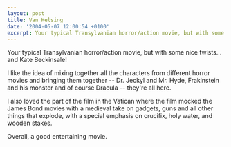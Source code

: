 ```yaml
---
layout: post
title: Van Helsing
date: '2004-05-07 12:00:54 +0100'
excerpt: Your typical Transylvanian horror/action movie, but with some nice twists... and Kate Beckinsale!
---
```

Your typical Transylvanian horror/action movie, but with some nice twists... and Kate Beckinsale!

I like the idea of mixing together all the characters from different horror movies and bringing them together -- Dr. Jeckyl and Mr. Hyde, Frakinstein and his monster and of course Dracula -- they're all here.

I also loved the part of the film in the Vatican where the film mocked the James Bond movies with a medieval take on gadgets, guns and all other things that explode, with a special emphasis on crucifix, holy water, and wooden stakes.

Overall, a good entertaining movie.